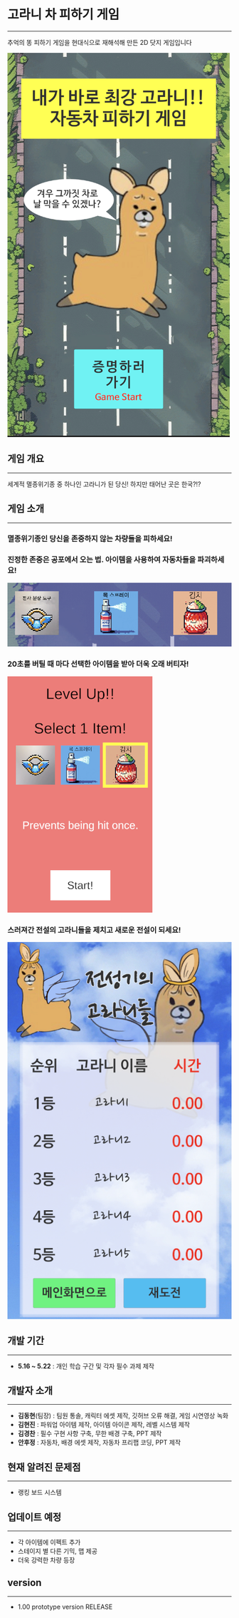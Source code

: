 # 고라니 차 피하기 게임
---
추억의 똥 피하기 게임을 현대식으로 재해석해 만든 2D 닷지 게임입니다


![Start](https://github.com/F22b1rd10/Elk_Gametext/blob/main/Start.png)

## 게임 개요
---
세계적 멸종위기종 중 하나인 고라니가 된 당신! 
하지만 태어난 곳은 한국?!?

## 게임 소개
---
### 멸종위기종인 당신을 존중하지 않는 차량들을 피하세요!


### 진정한 존중은 공포에서 오는 법. 아이템을 사용하여 자동차들을 파괴하세요!
![Item](https://github.com/F22b1rd10/Elk_Gametext/blob/main/Item.png)

### 20초를 버틸 때 마다 선택한 아이템을 받아 더욱 오래 버티자!
![Itemselect](https://github.com/F22b1rd10/Elk_Gametext/blob/main/Itemselect.png)

### 스러져간 전설의 고라니들을 제치고 새로운 전설이 되세요!
![Rank](https://github.com/F22b1rd10/Elk_Gametext/blob/main/Rank.png)


## 개발 기간
---
+ __5.16 ~ 5.22__ : 개인 학습 구간 및 각자 필수 과제 제작

## 개발자 소개
---
+ __김동현__(팀장) : 팀원 통솔, 캐릭터 에셋 제작, 깃허브 오류 해결, 게임 시연영상 녹화
+ __김현진__ : 파워업 아이템 제작, 아이템 아이콘 제작, 레벨 시스템 제작
+ __김경찬__ : 필수 구현 사항 구축, 무한 배경 구축, PPT 제작
+ __안후정__ : 자동차, 배경 에셋 제작, 자동차 프리팹 코딩, PPT 제작

## 현재 알려진 문제점
---
+ 랭킹 보드 시스템

## 업데이트 예정
---
+ 각 아이템에 이펙트 추가
+ 스테이지 별 다른 기믹, 맵 제공
+ 더욱 강력한 차량 등장

## version
---
+ 1.00 prototype version RELEASE
